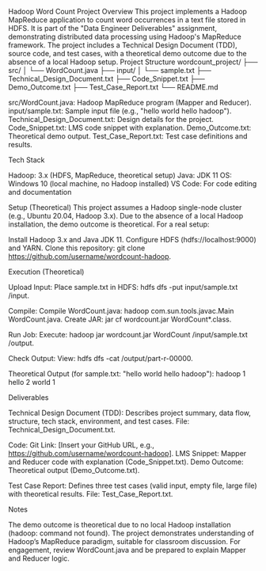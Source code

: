 Hadoop Word Count Project
Overview
This project implements a Hadoop MapReduce application to count word occurrences in a text file stored in HDFS. It is part of the "Data Engineer Deliverables" assignment, demonstrating distributed data processing using Hadoop's MapReduce framework. The project includes a Technical Design Document (TDD), source code, and test cases, with a theoretical demo outcome due to the absence of a local Hadoop setup.
Project Structure
wordcount_project/
├── src/
│   └── WordCount.java
├── input/
│   └── sample.txt
├── Technical_Design_Document.txt
├── Code_Snippet.txt
├── Demo_Outcome.txt
├── Test_Case_Report.txt
└── README.md


src/WordCount.java: Hadoop MapReduce program (Mapper and Reducer).
input/sample.txt: Sample input file (e.g., "hello world hello hadoop").
Technical_Design_Document.txt: Design details for the project.
Code_Snippet.txt: LMS code snippet with explanation.
Demo_Outcome.txt: Theoretical demo output.
Test_Case_Report.txt: Test case definitions and results.

Tech Stack

Hadoop: 3.x (HDFS, MapReduce, theoretical setup)
Java: JDK 11
OS: Windows 10 (local machine, no Hadoop installed)
VS Code: For code editing and documentation

Setup (Theoretical)
This project assumes a Hadoop single-node cluster (e.g., Ubuntu 20.04, Hadoop 3.x). Due to the absence of a local Hadoop installation, the demo outcome is theoretical. For a real setup:

Install Hadoop 3.x and Java JDK 11.
Configure HDFS (hdfs://localhost:9000) and YARN.
Clone this repository: git clone https://github.com/username/wordcount-hadoop.

Execution (Theoretical)

Upload Input:
Place sample.txt in HDFS: hdfs dfs -put input/sample.txt /input.


Compile:
Compile WordCount.java: hadoop com.sun.tools.javac.Main WordCount.java.
Create JAR: jar cf wordcount.jar WordCount*.class.


Run Job:
Execute: hadoop jar wordcount.jar WordCount /input/sample.txt /output.


Check Output:
View: hdfs dfs -cat /output/part-r-00000.



Theoretical Output (for sample.txt: "hello world hello hadoop"):
hadoop  1
hello   2
world   1

Deliverables

Technical Design Document (TDD):
Describes project summary, data flow, structure, tech stack, environment, and test cases.
File: Technical_Design_Document.txt.


Code:
Git Link: [Insert your GitHub URL, e.g., https://github.com/username/wordcount-hadoop].
LMS Snippet: Mapper and Reducer code with explanation (Code_Snippet.txt).
Demo Outcome: Theoretical output (Demo_Outcome.txt).


Test Case Report:
Defines three test cases (valid input, empty file, large file) with theoretical results.
File: Test_Case_Report.txt.



Notes

The demo outcome is theoretical due to no local Hadoop installation (hadoop: command not found).
The project demonstrates understanding of Hadoop’s MapReduce paradigm, suitable for classroom discussion.
For engagement, review WordCount.java and be prepared to explain Mapper and Reducer logic.
